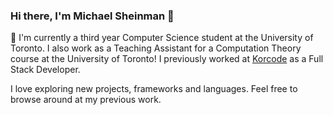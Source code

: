 ### Hi there, I'm Michael Sheinman 👋

🌱 I'm currently a third year Computer Science student at the University of Toronto. I also work as a Teaching Assistant for a Computation Theory course at the University of Toronto! I previously worked at [Korcode](https://korcode.com/) as a Full Stack Developer. 

I love exploring new projects, frameworks and languages. Feel free to browse around at my previous work.
<!--
**MichaelGitHubHype/MichaelGitHubHype** is a ✨ _special_ ✨ repository because its `README.md` (this file) appears on your GitHub profile.

Here are some ideas to get you started:

- 🔭 I’m currently working on ...
- 🌱 I’m currently learning ...
- 👯 I’m looking to collaborate on ...
- 🤔 I’m looking for help with ...
- 💬 Ask me about ...
- 📫 How to reach me: ...
- 😄 Pronouns: ...
- ⚡ Fun fact: ...
-->
